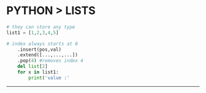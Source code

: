 # PYTHON > LISTS

```python 
# they can store any type
list1 = [1,2,3,4,5]

# index always starts at 0
	.insert(pos,val)
	.extend([...,...,...])
	.pop(4) #removes index 4
	del list[2]
	for x in list1: 
		print('value :'
```


- - -
